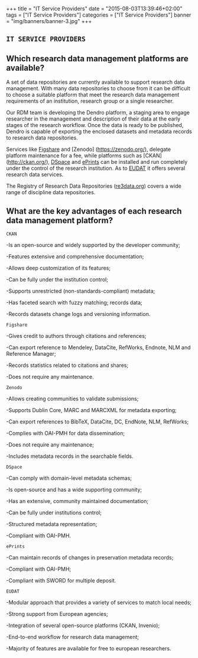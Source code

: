 +++
title = "IT Service Providers"
date = "2015-08-03T13:39:46+02:00"
tags = ["IT Service Providers"]
categories = ["IT Service Providers"]
banner = "img/banners/banner-3.jpg"
+++


## `IT SERVICE PROVIDERS`
## Which research data management platforms are available?

A set of data repositories are currently available to support research data management. With many data repositories to choose from it can be difficult to choose a suitable platform that meet the research data management requirements of an institution, research group or a single researcher.

Our RDM team is developing the Dendro platform, a staging area to engage researcher in the management and description of their data at the early stages of the research workflow. Once the data is ready to be published, Dendro is capable of exporting the enclosed datasets and metadata records to research data repositories.

Services like [Figshare](https://figshare.com/) and [Zenodo] (https://zenodo.org/), delegate platform maintenance for a fee, while platforms such as [CKAN] (http://ckan.org/), [DSpace](http://www.dspace.org/) and [ePrints](http://www.eprints.org/uk/) can be installed and run completely under the control of the research institution. As to [EUDAT](https://www.eudat.eu/) it offers several research data services.

The Registry of Research Data Repositories ([re3data.org](http://www.re3data.org/)) covers a wide range of discipline data repositories.

## What are the key advantages of each research data management platform?

`CKAN`

-Is an open-source and widely supported by the developer community;

-Features extensive and comprehensive documentation;

-Allows deep customization of its features;

-Can be fully under the institution control;

-Supports unrestricted (non-standards-compliant) metadata;

-Has faceted search with fuzzy matching; records data;

-Records datasets change logs and versioning information.

 

`Figshare`

-Gives credit to authors through citations and references;

-Can export reference to Mendeley, DataCite, RefWorks, Endnote, NLM and Reference Manager;

-Records statistics related to citations and shares;

-Does not require any maintenance.

 

`Zenodo`

-Allows creating communities to validate submissions;

-Supports Dublin Core, MARC and MARCXML for metadata exporting;

-Can export references to BibTeX, DataCite, DC, EndNote, NLM, RefWorks;

-Complies with OAI-PMH for data dissemination;

-Does not require any maintenance;

-Includes metadata records in the searchable fields.

 

`DSpace`

-Can comply with domain-level metadata schemas;

-Is open-source and has a wide supporting community;

-Has an extensive, community maintained documentation;

-Can be fully under institutions control;

-Structured metadata representation;

-Compliant with OAI-PMH.

 

`ePrints`

-Can maintain records of changes in preservation metadata records;

-Compliant with OAI-PMH;

-Compliant with SWORD for multiple deposit.

 

`EUDAT`

-Modular approach that provides a variety of services to match local needs;

-Strong support from European agencies;

-Integration of several open-source platforms (CKAN, Invenio);

-End-to-end workflow for research data management;

-Majority of features are available for free to european researchers.

